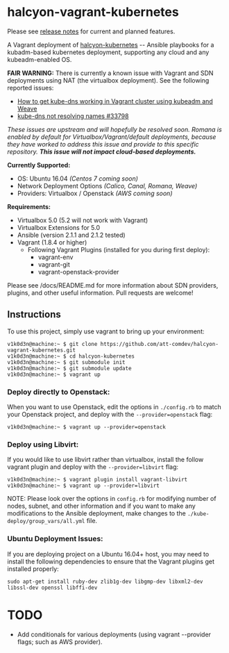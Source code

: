 # halcyon-vagrant-kubernetes
Please see [release notes](https://github.com/att-comdev/halcyon-vagrant-kubernetes/releases) for current and planned features.

A Vagrant deployment of [halcyon-kubernetes](https://github.com/att-comdev/halcyon-kubernetes) -- Ansible playbooks for a kubadm-based kubernetes deployment, supporting any cloud and any kubeadm-enabled OS.

**FAIR WARNING:**
There is currently a known issue with Vagrant and SDN deployments using NAT (the virtualbox deployment). See the following reported issues:

  * [How to get kube-dns working in Vagrant cluster using kubeadm and Weave](http://stackoverflow.com/questions/39869583/how-to-get-kube-dns-working-in-vagrant-cluster-using-kubeadm-and-weave)
  * [kube-dns not resolving names #33798](https://github.com/kubernetes/kubernetes/issues/33798)

*These issues are upstream and will hopefully be resolved soon. Romana is enabled by default for Virtualbox/Vagrant/default deployments, because they have worked to address this issue and provide to this specific repository.*
***This issue will not impact cloud-based deployments.***

**Currently Supported:**

  * OS: Ubuntu 16.04 *(Centos 7 coming soon)*
  * Network Deployment Options  *(Calico, Canal, Romana, Weave)*
  * Providers: Virtualbox / Openstack *(AWS coming soon)*

**Requirements:**

  * Virtualbox 5.0 (5.2 will not work with Vagrant)
  * Virtualbox Extensions for 5.0
  * Ansible (version 2.1.1 and 2.1.2 tested)
  * Vagrant (1.8.4 or higher)
    - Following Vagrant Plugins (installed for you during first deploy):
      * vagrant-env
      * vagrant-git
      * vagrant-openstack-provider

Please see /docs/README.md for more information about SDN providers, plugins, and other useful information. Pull requests are welcome!

## Instructions
To use this project, simply use vagrant to bring up your environment:

```
v1k0d3n@machine:~ $ git clone https://github.com/att-comdev/halcyon-vagrant-kubernetes.git
v1k0d3n@machine:~ $ cd halcyon-kubernetes
v1k0d3n@machine:~ $ git submodule init
v1k0d3n@machine:~ $ git submodule update
v1k0d3n@machine:~ $ vagrant up
```

### Deploy directly to Openstack:
When you want to use Openstack, edit the options in `./config.rb` to match your Openstack project, and deploy with the `--provider=openstack` flag:

```
v1k0d3n@machine:~ $ vagrant up --provider=openstack
```

### Deploy using Libvirt:
If you would like to use libvirt rather than virtualbox, install the follow vagrant plugin and deploy with the `--provider=libvirt` flag:

```
v1k0d3n@machine:~ $ vagrant plugin install vagrant-libvirt
v1k0d3n@machine:~ $ vagrant up --provider=libvirt
```

NOTE: Please look over the options in `config.rb` for modifying number of nodes, subnet, and other information and if you want to make any modifications to the Ansible deployment, make changes to the `./kube-deploy/group_vars/all.yml` file.

### Ubuntu Deployment Issues:

If you are deploying project on a Ubuntu 16.04+ host, you may need to install the following dependencies to ensure that the Vagrant plugins get installed properly:

`sudo apt-get install ruby-dev zlib1g-dev libgmp-dev libxml2-dev libssl-dev openssl libffi-dev`


# TODO

* Add conditionals for various deployments (using vagrant --provider flags; such as AWS provider).
